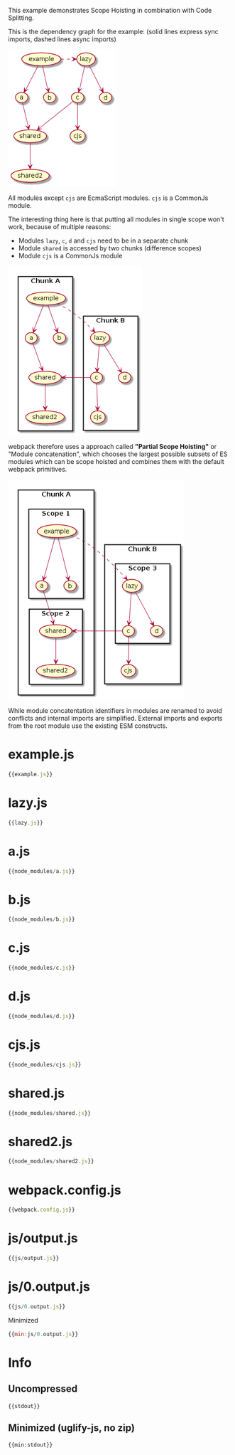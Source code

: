 This example demonstrates Scope Hoisting in combination with Code Splitting.

This is the dependency graph for the example: (solid lines express sync imports, dashed lines async imports)

![](graph.png)

All modules except `cjs` are EcmaScript modules. `cjs` is a CommonJs module.

The interesting thing here is that putting all modules in single scope won't work, because of multiple reasons:

* Modules `lazy`, `c`, `d` and `cjs` need to be in a separate chunk
* Module `shared` is accessed by two chunks (difference scopes)
* Module `cjs` is a CommonJs module

![](graph2.png)

webpack therefore uses a approach called **"Partial Scope Hoisting"** or "Module concatenation", which chooses the largest possible subsets of ES modules which can be scope hoisted and combines them with the default webpack primitives.

![](graph3.png)

While module concatentation identifiers in modules are renamed to avoid conflicts and internal imports are simplified. External imports and exports from the root module use the existing ESM constructs.

# example.js

``` javascript
{{example.js}}
```

# lazy.js

``` javascript
{{lazy.js}}
```

# a.js

``` javascript
{{node_modules/a.js}}
```

# b.js

``` javascript
{{node_modules/b.js}}
```

# c.js

``` javascript
{{node_modules/c.js}}
```

# d.js

``` javascript
{{node_modules/d.js}}
```

# cjs.js

``` javascript
{{node_modules/cjs.js}}
```

# shared.js

``` javascript
{{node_modules/shared.js}}
```

# shared2.js

``` javascript
{{node_modules/shared2.js}}
```



# webpack.config.js

``` javascript
{{webpack.config.js}}
```




# js/output.js

``` javascript
{{js/output.js}}
```

# js/0.output.js

``` javascript
{{js/0.output.js}}
```

Minimized

``` javascript
{{min:js/0.output.js}}
```

# Info

## Uncompressed

```
{{stdout}}
```

## Minimized (uglify-js, no zip)

```
{{min:stdout}}
```

